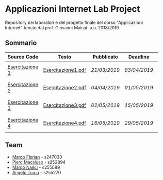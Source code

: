 # Applicazioni Internet Lab Project
Repository dei laboratori e del progetto finale del corso "Applicazioni Internet" tenuto dal prof. Giovanni Malnati a.a. 2018/2019

## Sommario
|Source Code                        | Testo   |Pubblicato   | Deadline     | Consegnato                |
|-----------------------------------|-        |--------------|--------------|---------------------------|
| [Esercitazione 1](esercitazione1) |[Esercitazione1.pdf](testi_esercitazioni/Esercitazione1.pdf)| *21/03/2019* | *03/04/2019* | <ul><li> - [x] </li></ul> |
| [Esercitazione 2](esercitazione2) |[Esercitazione2.pdf](testi_esercitazioni/Esercitazione2.pdf)| *04/04/2019* | *01/05/2019* | <ul><li> - [x] </li></ul> |
| [Esercitazione 3](esercitazione3) |[Esercitazione3.pdf](testi_esercitazioni/Esercitazione3.pdf)| *02/05/2019* | *15/05/2019* | <ul><li> - [x] </li></ul> |
| [Esercitazione 4](esercitazione4) |[Esercitazione4.pdf](testi_esercitazioni/Esercitazione4.pdf)| *16/05/2019* | *29/05/2019* | <ul><li> - [x] </li></ul> |

## Team
- [Marco Florian](https://github.com/MarcoFlo) - s247030
- [Piero Macaluso](https://github.com/pieromacaluso) - s252894
- [Marco Nanci](https://github.com/GJGits) - s255089
- [Angelo Turco](https://github.com/angeloturco) - s255270

